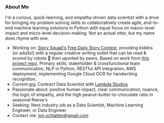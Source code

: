 ### About Me

I'm a curious, quick-learning, and empathy-driven data scientist with a drive for bringing my problem solving skills to collaboratively create agile, end-to-end machine learning solutions in Python with equal focus on macro-level impact and micro-level decision-making. Not an actual otter, but my name does rhyme with one. 

- Working on: [Story Squad's](https://www.storysquad.education/) [Free Daily Story Contest](https://contest.storysquad.app/), providing kiddos (or adults!) with a regular creative writing outlet that can be read & scored by robots 🤖 then upvoted by peers. Based on work from [this project repo](https://github.com/Lambda-School-Labs/Labs26-StorySquad-DS-TeamB). Primary skills: stakeholder & crossfunctional team communication, NLP in Python, RESTful API integration, AWS deployment, implementing Google Cloud OCR for handwriting recognition.
- Current gig: Contract Data Scientist with [Lambda Studios](https://lambdaschool.com/studios)
- Passionate about: positive human impact, clear communication, nuance, the logic of empathy, and the high peanut-butter-to-chocolate ratio in seasonal Reese's 
- Seeking: Next industry job as a Data Scientist, Machine Learning Engineer, or Data Engineer
- Contact me: lori.schlatter@gmail.com
<!--
**lorischl-otter/lorischl-otter** is a ✨ _special_ ✨ repository because its `README.md` (this file) appears on your GitHub profile.

Here are some ideas to get you started:

- 🔭 I’m currently working on ...
- 🌱 I’m currently learning ...
- 👯 I’m looking to collaborate on ...
- 🤔 I’m looking for help with ...
- 💬 Ask me about ...
- 📫 How to reach me: ...
- 😄 Pronouns: ...
- ⚡ Fun fact: ...
-->
